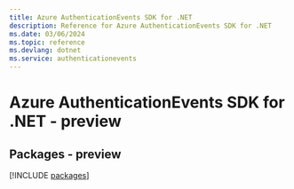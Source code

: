 ```yaml
---
title: Azure AuthenticationEvents SDK for .NET
description: Reference for Azure AuthenticationEvents SDK for .NET
ms.date: 03/06/2024
ms.topic: reference
ms.devlang: dotnet
ms.service: authenticationevents
---
```

# Azure AuthenticationEvents SDK for .NET - preview
## Packages - preview
[!INCLUDE [packages](authenticationevents-index.md)]